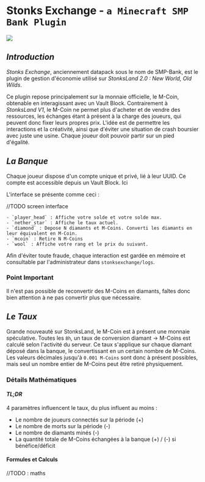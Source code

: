 # **Stonks Exchange** - `a Minecraft SMP Bank Plugin`
![](https://github.com/TimEpsilon/Stonks-Exchange/blob/master/pack.png)

## *Introduction*
_Stonks Exchange_, anciennement datapack sous le nom de SMP-Bank, est le plugin de gestion d'économie utilisé sur *StonksLand 2.0 : New World, Old Wilds*.

Ce plugin repose principalement sur la monnaie officielle, le M-Coin, obtenable en interagissant avec un Vault Block. Contrairement à *StonksLand V1*, le M-Coin ne permet plus d'acheter et de vendre des ressources, les échanges étant à présent à la charge des joueurs, qui peuvent donc fixer leurs propres prix. L'idée est de permettre les interactions et la créativité, ainsi que d'éviter une situation de crash boursier avec juste une usine. Chaque joueur doit pouvoir partir sur un pied d'égalité.

## *La Banque*

Chaque joueur dispose d'un compte unique et privé, lié à leur UUID. Ce compte est accessible depuis un Vault Block. Ici 

L'interface se présente comme ceci :

//TODO screen interface

    - `player_head` : Affiche votre solde et votre solde max.
    - `nether_star` : Affiche le taux actuel.
    - `diamond` : Depose N diamants et M-Coins. Converti les diamants en leur équivalent en M-Coin.
    - `mcoin` : Retire N M-Coins
    - `wool` : Affiche votre rang et le prix du suivant.

Afin d'éviter toute fraude, chaque interaction est gardée en mémoire et consultable par l'administrateur dans `stonksexchange/logs`.

### Point Important

Il n'est pas possible de reconvertir des M-Coins en diamants, faîtes donc bien attention à ne pas convertir plus que nécessaire.

## *Le Taux*

Grande nouveauté sur StonksLand, le M-Coin est à présent une monnaie spéculative. Toutes les `8h`, un taux de conversion diamant -> M-Coins est calculé selon l'activité du serveur. Ce taux s'applique sur chaque diamant déposé dans la banque, le convertissant en un certain nombre de M-Coins. Les valeurs décimales jusqu'à `0.001 M-Coins` sont donc à présent possibles, mais seul un nombre entier de M-Coins peut être retiré physiquement.

### Détails Mathématiques

#### ***TL;DR*** 
4 paramètres influencent le taux, du plus influent au moins :
- Le nombre de joueurs connectés sur la période (+)
- Le nombre de morts sur la période (-)
- Le nombre de diamants minés (-)
- La quantité totale de M-Coins échangées à la banque (+) / (-) si bénéfice/déficit

#### Formules et Calculs

//TODO : maths
